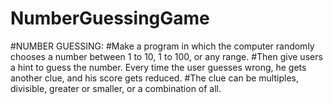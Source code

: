 # NumberGuessingGame
#NUMBER GUESSING: #Make a program in which the computer randomly chooses a number between 1 to 10, 1 to 100, or any range. #Then give users a hint to guess the number. Every time the user guesses wrong, he gets another clue, and his score gets reduced. #The clue can be multiples, divisible, greater or smaller, or a combination of all.

